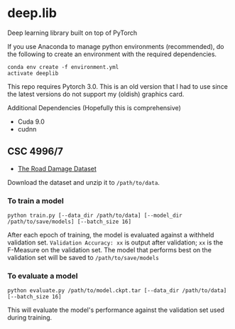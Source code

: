 # deep.lib
Deep learning library built on top of PyTorch

If you use Anaconda to manage python environments (recommended), do the following to create an environment with the required dependencies.
```
conda env create -f environment.yml
activate deeplib
```

This repo requires Pytorch 3.0. This is an old version that I had to use since the latest versions do not support my (oldish) graphics card.

Additional Dependencies (Hopefully this is comprehensive)

- Cuda 9.0
- cudnn



## CSC 4996/7
- [The Road Damage Dataset](https://s3-ap-northeast-1.amazonaws.com/mycityreport/RoadDamageDataset.tar.gz)

Download the dataset and unzip it to `/path/to/data`.

### To train a model
```
python train.py [--data_dir /path/to/data] [--model_dir /path/to/save/models] [--batch_size 16]
```

After each epoch of training, the model is evaluated against a withheld validation set. `Validation Accuracy: xx` is output after validation; `xx` is the F-Measure on the validation set. The model that performs best on the validation set will be saved to `/path/to/save/models` 

### To evaluate a model
```
python evaluate.py /path/to/model.ckpt.tar [--data_dir /path/to/data] [--batch_size 16]
```

This will evaluate the model's performance against the validation set used during training.
